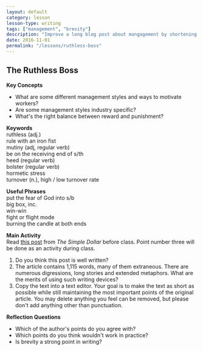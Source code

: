 ```yaml
---
layout: default
category: lesson
lesson-type: writing
tags: ["management", "brevity"]
description: "Improve a long blog post about mangagement by shortening it." 
date: 2016-11-01
permalink: "/lessons/ruthless-boss"
---
```

## The Ruthless Boss
**Key Concepts**
- What are some different management styles and ways to motivate workers? 
- Are some management styles industry specific? 
- What's the right balance between reward and punishment?

**Keywords**  
ruthless (adj.)    
rule with an iron fist   
mutiny (adj, regular verb)     
be on the receiving end of s/th    
heed (regular verb)  
bolster (regular verb)   
hormetic stress  
turnover (n.), high / low turnover rate  

**Useful Phrases**  
put the fear of God into s/b  
big box, inc.   
win-win  
fight or flight mode  
burning the candle at both ends  

**Main Activity**  
Read [this post](http://www.thesimpledollar.com/the-myth-of-the-ruthless-business-mogul-or-why-it-pays-to-be-nice-in-the-workplace/) from *The Simple Dollar* before class. Point number three will be done as an activity during class.  
1. Do you think this post is well written?   
2. The article contains 1,115 words, many of them extraneous. There are numerous digressions, long stories and extended metaphors. What are the merits of using such writing devices?   
3. Copy the text into a text editor. Your goal is to make the text as short as possible while still maintaining the most important points of the original article. You may delete anything you feel can be removed, but please don't add anything other than punctuation.   

**Reflection Questions**  
- Which of the author's points do you agree with? 
- Which points do you think wouldn't work in practice?  
- Is brevity a strong point in writing? 
